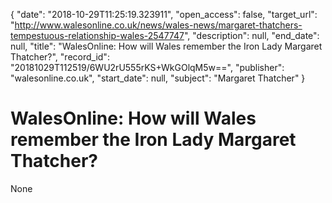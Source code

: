 {
  "date": "2018-10-29T11:25:19.323911", 
  "open_access": false, 
  "target_url": "http://www.walesonline.co.uk/news/wales-news/margaret-thatchers-tempestuous-relationship-wales-2547747", 
  "description": null, 
  "end_date": null, 
  "title": "WalesOnline: How will Wales remember the Iron Lady Margaret Thatcher?", 
  "record_id": "20181029T112519/6WU2rU555rKS+WkGOlqM5w==", 
  "publisher": "walesonline.co.uk", 
  "start_date": null, 
  "subject": "Margaret Thatcher"
}

# WalesOnline: How will Wales remember the Iron Lady Margaret Thatcher?

None